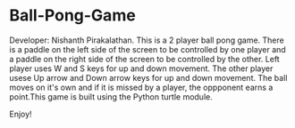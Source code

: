 # Ball-Pong-Game
Developer: Nishanth Pirakalathan.
This is a 2 player ball pong game. There is a paddle on the left side of the screen to be controlled by one player and a paddle on the right side of the screen to be controlled by the other. Left player uses W and S keys for up and down movement. The other player usese Up arrow and Down arrow keys for up and down movement. The ball moves on it's own and if it is missed by a player, the oppponent earns a point.This game is built using the Python turtle module.

Enjoy!
